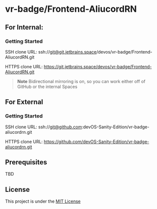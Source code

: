 # vr-badge/Frontend-AliucordRN

## For Internal:

### Getting Started
SSH clone URL: ssh://git@git.jetbrains.space/devos/vr-badge/Frontend-AliucordRN.git

HTTPS clone URL: https://git.jetbrains.space/devos/vr-badge/Frontend-AliucordRN.git
> **Note** 
> Bidirectional mirroring is on, so you can work either off of GitHub or the internal Spaces

## For External
### Getting Started
SSH clone URL: ssh://git@github.com:devOS-Sanity-Edition/vr-badge-aliucordrn.git

HTTPS clone URL: https://github.com/devOS-Sanity-Edition/vr-badge-aliucordrn.git

## Prerequisites
TBD

## License

This project is under the [MIT License](LICENSE)